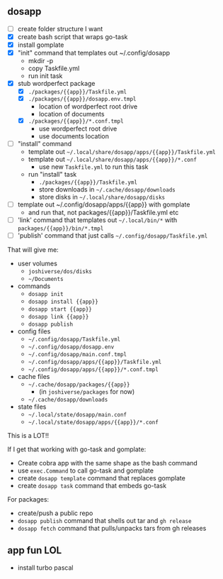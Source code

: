 ## dosapp

- [ ] create folder structure I want
- [X] create bash script that wraps go-task
- [X] install gomplate
- [X] "init" command that templates out ~/.config/dosapp
  - mkdir -p
  - copy Taskfile.yml
  - run init task
- [X] stub wordperfect package
  - [X] `./packages/{{app}}/Taskfile.yml`
  - [X] `./packages/{{app}}/dosapp.env.tmpl`
    - location of wordperfect root drive
    - location of documents
  - [X] `./packages/{{app}}/*.conf.tmpl`
    - use wordperfect root drive
    - use documents location
- [ ] "install" command
  - template out `~/.local/share/dosapp/apps/{{app}}/Taskfile.yml`
  - template out `~/.local/share/dosapp/apps/{{app}}/*.conf`
    - use new `Taskfile.yml` to run this task
  - run "install" task
    - `./packages/{{app}}/Taskfile.yml`
    - store downloads in `~/.cache/dosapp/downloads`
    - store disks in `~/.local/share/dosapp/disks`
- [ ] template out ~/.config/dosapp/apps/{{app}} with gomplate
  - and run that, not packages/{{app}}/Taskfile.yml etc
- [ ] 'link' command that templates out `~/.local/bin/*` with `packages/{{app}}/bin/*.tmpl`
- [ ] 'publish' command that just calls `~/.config/dosapp/Taskfile.yml`

That will give me:

- user volumes
  - `joshiverse/dos/disks`
  - `~/Documents`
- commands
  - `dosapp init`
  - `dosapp install {{app}}`
  - `dosapp start {{app}}`
  - `dosapp link {{app}}`
  - `dosapp publish`
- config files
  - `~/.config/dosapp/Taskfile.yml`
  - `~/.config/dosapp/dosapp.env`
  - `~/.config/dosapp/main.conf.tmpl`
  - `~/.config/dosapp/apps/{{app}}/Taskfile.yml`
  - `~/.config/dosapp/apps/{{app}}/*.conf.tmpl`
- cache files
  - `~/.cache/dosapp/packages/{{app}}`
    - (in `joshiverse/packages` for now)
  - `~/.cache/dosapp/downloads`
- state files
  - `~/.local/state/dosapp/main.conf`
  - `~/.local/state/dosapp/apps/{{app}}/*.conf`

This is a LOT!!

If I get that working with go-task and gomplate:

- Create cobra app with the same shape as the bash command
- use `exec.Command` to call go-task and gomplate
- create `dosapp template` command that replaces gomplate
- create `dosapp task` command that embeds go-task

For packages:

- create/push a public repo
- `dosapp publish` command that shells out tar and `gh release`
- `dosapp fetch` command that pulls/unpacks tars from gh releases

## app fun LOL

- install turbo pascal
